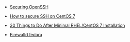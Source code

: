 - [Securing OpenSSH](https://wiki.centos.org/HowTos/Network/SecuringSSH)
- [How to secure SSH on CentOS 7](https://www.hugeserver.com/kb/secure-ssh-on-centos-7/)


- [30 Things to Do After Minimal RHEL/CentOS 7 Installation](https://www.tecmint.com/things-to-do-after-minimal-rhel-centos-7-installation/)

- [Firewalld fedora](https://fedoraproject.org/wiki/Firewalld?rd=FirewallD)


